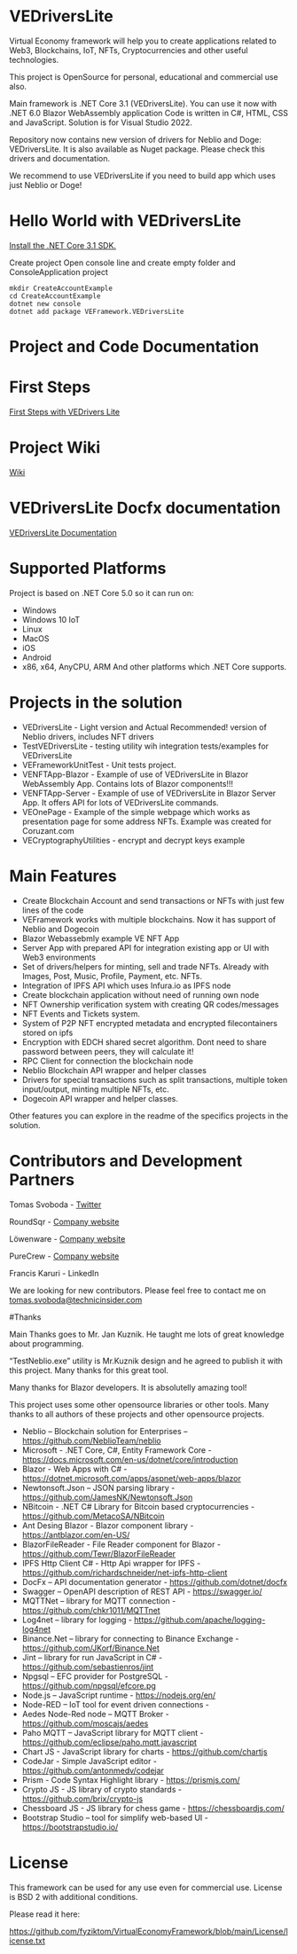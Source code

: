 # VEDriversLite

Virtual Economy framework will help you to create applications related to Web3, Blockchains, IoT, NFTs, Cryptocurrencies and other useful technologies.

This project is OpenSource for personal, educational and commercial use also.

Main framework is .NET Core 3.1 (VEDriversLite). You can use it now with .NET 6.0 Blazor WebAssembly application  Code is written in C#, HTML, CSS and JavaScript. Solution is for Visual Studio 2022.

Repository now contains new version of drivers for Neblio and Doge: VEDriversLite. It is also available as Nuget package. Please check this drivers and documentation.

We recommend to use VEDriversLite if you need to build app which uses just Neblio or Doge!

# Hello World with VEDriversLite

[Install the .NET Core 3.1 SDK.](https://dotnet.microsoft.com/en-us/download/dotnet/3.1)

Create project
Open console line and create empty folder and ConsoleApplication project

```
mkdir CreateAccountExample
cd CreateAccountExample
dotnet new console
dotnet add package VEFramework.VEDriversLite
```

# Project and Code Documentation
# First Steps

[First Steps with VEDrivers Lite](https://veframework.com/first-steps/)

# Project Wiki
 [Wiki](https://github.com/fyziktom/VirtualEconomyFramework/wiki/Getting-Started-With-VEDriversLite)
 
# VEDriversLite Docfx documentation
  [VEDriversLite Documentation](https://fyziktom.github.io/VirtualEconomyFramework/api/index.html)
  
# Supported Platforms
 Project is based on .NET Core 5.0 so it can run on:

* Windows
* Windows 10 IoT
* Linux
* MacOS
* iOS
* Android
* x86, x64, AnyCPU, ARM And other platforms which .NET Core supports.

# Projects in the solution
* VEDriversLite - Light version and Actual Recommended! version of Neblio drivers, includes NFT drivers
* TestVEDriversLite - testing utility wih integration tests/examples for VEDriversLite
* VEFrameworkUnitTest - Unit tests project.
* VENFTApp-Blazor - Example of use of VEDriversLite in Blazor WebAssembly App. Contains lots of Blazor components!!!
* VENFTApp-Server - Example of use of VEDriversLite in Blazor Server App. It offers API for lots of VEDriversLite commands.
* VEOnePage - Example of the simple webpage which works as presentation page for some address NFTs. Example was created for Coruzant.com
* VECryptographyUtilities - encrypt and decrypt keys example

# Main Features
* Create Blockchain Account and send transactions or NFTs with just few lines of the code
* VEFramework works with multiple blockchains. Now it has support of Neblio and Dogecoin
* Blazor Webassebmly example VE NFT App
* Server App with prepared API for integration existing app or UI with Web3 environments
* Set of drivers/helpers for minting, sell and trade NFTs. Already with Images, Post, Music, Profile, Payment, etc. NFTs.
* Integration of IPFS API which uses Infura.io as IPFS node
* Create blockchain application without need of running own node
* NFT Ownership verification system with creating QR codes/messages
* NFT Events and Tickets system.
* System of P2P NFT encrypted metadata and encrypted filecontainers stored on ipfs
* Encryption with EDCH shared secret algorithm. Dont need to share password between peers, they will calculate it!
* RPC Client for connection the blockchain node
* Neblio Blockchain API wrapper and helper classes
* Drivers for special transactions such as split transactions, multiple token input/output, minting multiple NFTs, etc.
* Dogecoin API wrapper and helper classes.

Other features you can explore in the readme of the specifics projects in the solution.

# Contributors and Development Partners

Tomas Svoboda - [Twitter](https://twitter.com/fyziktom)

RoundSqr - [Company website](https://www.roundsqr.com/)

Löwenware - [Company website](https://lowenware.com/)

PureCrew - [Company website](https://purecrew.cz/)

Francis Karuri - LinkedIn

We are looking for new contributors. Please feel free to contact me on tomas.svoboda@technicinsider.com


#Thanks

Main Thanks goes to Mr. Jan Kuznik. He taught me lots of great knowledge about programming.

“TestNeblio.exe” utility is Mr.Kuznik design and he agreed to publish it with this project. Many thanks for this great tool.

Many thanks for Blazor developers. It is absolutelly amazing tool!

This project uses some other opensource libraries or other tools. Many thanks to all authors of these projects and other opensource projects.

* Neblio – Blockchain solution for Enterprises – https://github.com/NeblioTeam/neblio
* Microsoft - .NET Core, C#, Entity Framework Core - https://docs.microsoft.com/en-us/dotnet/core/introduction
* Blazor - Web Apps with C# - https://dotnet.microsoft.com/apps/aspnet/web-apps/blazor
* Newtonsoft.Json – JSON parsing library - https://github.com/JamesNK/Newtonsoft.Json
* NBitcoin - .NET C# Library for Bitcoin based cryptocurrencies - https://github.com/MetacoSA/NBitcoin
* Ant Desing Blazor - Blazor component library - https://antblazor.com/en-US/
* BlazorFileReader - File Reader component for Blazor - https://github.com/Tewr/BlazorFileReader
* IPFS Http Client C# - Http Api wrapper for IPFS - https://github.com/richardschneider/net-ipfs-http-client
* DocFx – API documentation generator - https://github.com/dotnet/docfx
* Swagger – OpenAPI description of REST API - https://swagger.io/
* MQTTNet – library for MQTT connection - https://github.com/chkr1011/MQTTnet
* Log4net – library for logging - https://github.com/apache/logging-log4net
* Binance.Net – library for connecting to Binance Exchange - https://github.com/JKorf/Binance.Net
* Jint – library for run JavaScript in C# - https://github.com/sebastienros/jint
* Npgsql – EFC provider for PostgreSQL - https://github.com/npgsql/efcore.pg
* Node.js – JavaScript runtime - https://nodejs.org/en/
* Node-RED – IoT tool for event driven connections -
* Aedes Node-Red node – MQTT Broker - https://github.com/moscajs/aedes
* Paho MQTT – JavaScript library for MQTT client - https://github.com/eclipse/paho.mqtt.javascript
* Chart JS - JavaScript library for charts - https://github.com/chartjs
* CodeJar - Simple JavaScript editor - https://github.com/antonmedv/codejar
* Prism - Code Syntax Highlight library - https://prismjs.com/
* Crypto JS - JS library of crypto standards - https://github.com/brix/crypto-js
* Chessboard JS - JS library for chess game - https://chessboardjs.com/
* Bootstrap Studio – tool for simplify web-based UI - https://bootstrapstudio.io/

# License
This framework can be used for any use even for commercial use. License is BSD 2 with additional conditions.

Please read it here:

https://github.com/fyziktom/VirtualEconomyFramework/blob/main/License/license.txt

